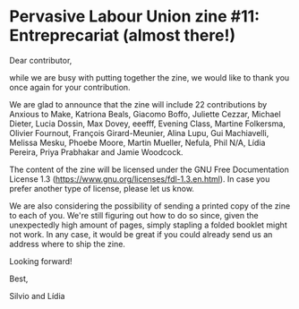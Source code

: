 # Pervasive Labour Union zine #11: Entreprecariat (almost there!)

Dear contributor,

while we are busy with putting together the zine, we would like to thank you once again for your contribution. 

We are glad to announce that the zine will include 22 contributions by Anxious to Make, Katriona Beals, Giacomo Boffo, Juliette Cezzar, Michael Dieter, Lucia Dossin, Max Dovey, eeefff, Evening Class, Martine Folkersma, Olivier Fournout, François Girard-Meunier, Alina Lupu, Gui Machiavelli, Melissa Mesku, Phoebe Moore, Martin Mueller, Nefula, Phil N/A, Lídia Pereira, Priya Prabhakar and Jamie Woodcock. 

The content of the zine will be licensed under the GNU Free Documentation License 1.3 (https://www.gnu.org/licenses/fdl-1.3.en.html). In case you prefer another type of license, please let us know. 

We are also considering the possibility of sending a printed copy of the zine to each of you. We're still figuring out how to do so since, given the unexpectedly high amount of pages, simply stapling a folded booklet might not work. In any case, it would be great if you could already send us an address where to ship the zine. 

Looking forward!

Best,

Silvio and Lídia